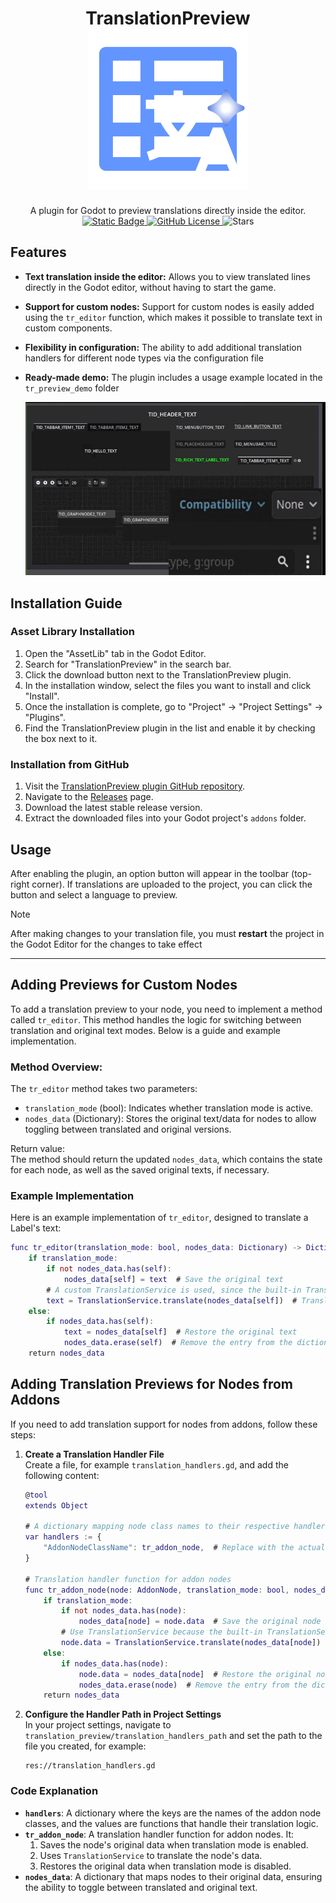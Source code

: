 <h1 align="center">
	<b>TranslationPreview</b> <br>
	<img alt="Logo" src="icon.svg">
</h1>
<p align="center">
A plugin for Godot to preview translations directly inside the editor.<br>
<a href="https://godotengine.org/download/archive/">
	<img alt="Static Badge" src="https://img.shields.io/badge/Godot-4.2%2B-blue">
</a>
<a href="LICENSE">
<img alt="GitHub License" src="https://img.shields.io/github/license/1MaxSon/translation_preview">
</a>
<img alt="Stars" src="https://img.shields.io/github/stars/1MaxSon/translation_preview">
</p>


## Features
- **Text translation inside the editor:** Allows you to view translated lines directly in the Godot editor, without having to start the game.
- **Support for custom nodes:** Support for custom nodes is easily added using the `tr_editor` function, which makes it possible to translate text in custom components.
- **Flexibility in configuration:** The ability to add additional translation handlers for different node types via the configuration file
- **Ready-made demo:** The plugin includes a usage example located in the `tr_preview_demo` folder

  <p align="center"><img src="demo.gif"></p>

## Installation Guide
### Asset Library Installation
1. Open the "AssetLib" tab in the Godot Editor.
2. Search for "TranslationPreview" in the search bar.
3. Click the download button next to the TranslationPreview plugin.
4. In the installation window, select the files you want to install and click "Install".
5. Once the installation is complete, go to "Project" -> "Project Settings" -> "Plugins".
6. Find the TranslationPreview plugin in the list and enable it by checking the box next to it.
### Installation from GitHub
1. Visit the [TranslationPreview plugin GitHub repository](https://github.com/1MaxSon/translation_preview).
2. Navigate to the [Releases](https://github.com/1MaxSon/translation_preview/releases/latest) page.
3. Download the latest stable release version.
4. Extract the downloaded files into your Godot project's `addons` folder.

## Usage
After enabling the plugin, an option button will appear in the toolbar (top-right corner). If translations are uploaded to the project, you can click the button and select a language to preview.
> [!NOTE]
> After making changes to your translation file, you must **restart** the project in the Godot Editor for the changes to take effect
---
## Adding Previews for Custom Nodes
To add a translation preview to your node, you need to implement a method called `tr_editor`. This method handles the logic for switching between translation and original text modes. Below is a guide and example implementation.

### Method Overview: 
The `tr_editor` method takes two parameters:
- `translation_mode` (bool): Indicates whether translation mode is active.
- `nodes_data` (Dictionary): Stores the original text/data for nodes to allow toggling between translated and original versions.  

Return value:  
The method should return the updated `nodes_data`, which contains the state for each node, as well as the saved original texts, if necessary.

### Example Implementation
Here is an example implementation of `tr_editor`, designed to translate a Label's text:

```gd
func tr_editor(translation_mode: bool, nodes_data: Dictionary) -> Dictionary:
    if translation_mode:
        if not nodes_data.has(self):
            nodes_data[self] = text  # Save the original text
		# A custom TranslationService is used, since the built-in TranslationServer does not translate inside the editor
        text = TranslationService.translate(nodes_data[self])  # Translate the text
    else:
        if nodes_data.has(self):
            text = nodes_data[self]  # Restore the original text
            nodes_data.erase(self)  # Remove the entry from the dictionary
    return nodes_data
```
## Adding Translation Previews for Nodes from Addons
If you need to add translation support for nodes from addons, follow these steps:

1. **Create a Translation Handler File**  
   Create a file, for example `translation_handlers.gd`, and add the following content:

   ```gd
   @tool
   extends Object

   # A dictionary mapping node class names to their respective handlers
   var handlers := {
       "AddonNodeClassName": tr_addon_node,  # Replace with the actual class name of your addon node
   }

   # Translation handler function for addon nodes
   func tr_addon_node(node: AddonNode, translation_mode: bool, nodes_data: Dictionary) -> Dictionary:
       if translation_mode:
           if not nodes_data.has(node):
               nodes_data[node] = node.data  # Save the original node data
           # Use TranslationService because the built-in TranslationServer does not work inside the editor
           node.data = TranslationService.translate(nodes_data[node])  # Translate the node data
       else:
           if nodes_data.has(node):
               node.data = nodes_data[node]  # Restore the original node data
               nodes_data.erase(node)  # Remove the entry from the dictionary
       return nodes_data
   ```

2. **Configure the Handler Path in Project Settings**  
   In your project settings, navigate to `translation_preview/translation_handlers_path` and set the path to the file you created, for example:  
   ```
   res://translation_handlers.gd
   ```

### Code Explanation
- **`handlers`**: A dictionary where the keys are the names of the addon node classes, and the values are functions that handle their translation logic.
- **`tr_addon_node`**: A translation handler function for addon nodes. It:
  1. Saves the node's original data when translation mode is enabled.
  2. Uses `TranslationService` to translate the node's data.
  3. Restores the original data when translation mode is disabled.
- **`nodes_data`**: A dictionary that maps nodes to their original data, ensuring the ability to toggle between translated and original text.
